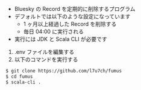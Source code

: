 - Bluesky の Record を定期的に削除するプログラム
- デフォルトでは以下のような設定になっています
  - 1 ヶ月以上経過した Record を削除する
  - 毎日 04:00 に実行される
- 実行には JDK と Scala CLI が必要です

1. .env ファイルを編集する
2. 以下のコマンドを実行する

```bash
$ git clone https://github.com/l7u7ch/fumus
$ cd fumus
$ scala-cli .
```
